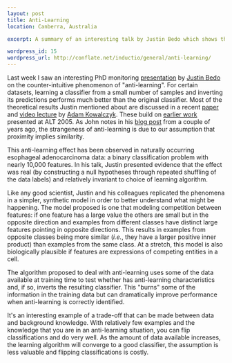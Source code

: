 ```yaml
--- 
layout: post
title: Anti-Learning
location: Canberra, Australia

excerpt: A summary of an interesting talk by Justin Bedo which shows that learning can sometimes go very wrong - and how to exploit it.

wordpress_id: 15
wordpress_url: http://conflate.net/inductio/general/anti-learning/
---
```

Last week I saw an interesting PhD monitoring [presentation][] by [Justin Bedo][] on the
counter-intuitive phenomenon of "anti-learning". For certain datasets, learning a classifier from a small number of samples and inverting its predictions performs much better than the original classifier. Most of the theoretical results Justin mentioned about are discussed in a recent [paper][] and [video lecture][] by [Adam Kowalczyk][]. These build on [earlier work][] presented at ALT 2005. As John notes in his [blog post][] from a couple of years ago, the strangeness of anti-learning is due to our assumption that proximity implies similarity.

This anti-learning effect has been observed in naturally occurring esophageal adenocarcinoma data: a binary classification problem with nearly 10,000 features. In his talk, Justin presented evidence that the effect was real (by constructing a null hypotheses through repeated shuffling of the data labels) and relatively invariant to choice of learning algorithm.

Like any good scientist, Justin and his colleagues replicated the phenomena in a simpler,
synthetic model in order to better understand what might be happening. The model proposed is one that modeling competition between features: if one feature has a large value the others are small but in the opposite direction and examples from different classes have distinct large features pointing in opposite directions. This results in examples from opposite classes being more similar (_i.e._, they have a larger positive inner product) than examples from the same class. At a stretch, this model is also biologically plausible if features are expressions of competing entities in a cell.

The algorithm proposed to deal with anti-learning uses some of the data available at training
time to test whether has anti-learning characteristics and, if so, inverts the resulting
classifier. This "burns" some of the information in the training data but can dramatically
improve performance when anti-learning is correctly identified.

It's an interesting example of a trade-off that can be made between data and background
knowledge. With relatively few examples and the knowledge that you are in an anti-learning situation, you can flip classifications and do very well. As the amount of data available increases, the learning algorithm will converge to a good classifier, the assumption is less valuable and flipping classifications is costly.

[adam kowalczyk]: http://users.rsise.anu.edu.au/~akowalczyk/
[paper]: http://adamk.antilearning.googlepages.com/ecml07.pdf
[video lecture]: http://videolectures.net/mlss06au_kowalczyk_al/
[justin bedo]: http://holly.ath.cx/
[blog post]: http://hunch.net/?p=35
[presentation]: http://cecs.anu.edu.au/seminars/showone.pl?SID=523
[earlier work]: http://www.springerlink.com/content/e3ey7r6yxu68fye6/
